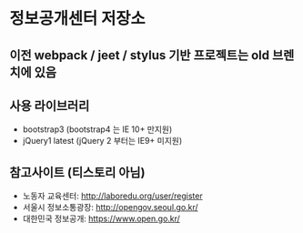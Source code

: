 # 정보공개센터 저장소

## 이전 webpack / jeet / stylus 기반 프로젝트는 old 브렌치에 있음

## 사용 라이브러리
 - bootstrap3 (bootstrap4 는 IE 10+ 만지원)
 - jQuery1 latest (jQuery 2 부터는 IE9+ 미지원)


## 참고사이트 (티스토리 아님)
 - 노동자 교육센터: http://laboredu.org/user/register
 - 서울시 정보소통광장: http://opengov.seoul.go.kr/
 - 대한민국 정보공개: https://www.open.go.kr/
